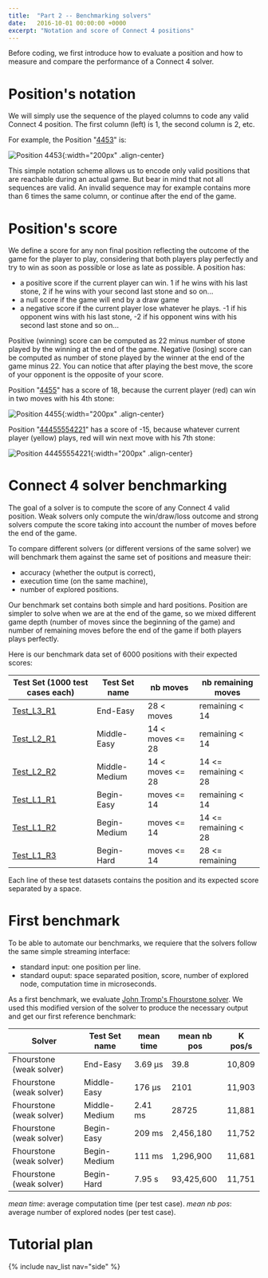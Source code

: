 ```yaml
---
title:  "Part 2 -- Benchmarking solvers"
date:   2016-10-01 00:00:00 +0000
excerpt: "Notation and score of Connect 4 positions"
---
```


Before coding, we first introduce how to evaluate a position and how to measure and compare the performance of a Connect 4 solver.

# Position's notation

We will simply use the sequence of the played columns to code any valid Connect 4 position. The first column (left) is 1, the second column is 2, etc.

For example, the Position "[4453](http://connect4.gamesolver.org/?pos=4453)" is: 

![Position 4453](/images/pos4453.png){:width="200px" .align-center}

This simple notation scheme allows us to encode only valid positions that are reachable during an actual game. But bear in mind that not all sequences are valid. An invalid sequence may for example contains more than 6 times the same column, or continue after the end of the game.

# Position's score

We define a score for any non final position reflecting the outcome of the game for the player to play, considering that both players play perfectly and try to win as soon as possible or lose as late as possible. A position has:

- a positive score if the current player can win. 1 if he wins with his last stone, 2 if he wins with your second last stone and so on...
- a null score if the game will end by a draw game
- a negative score if the current player lose whatever he plays. -1 if his opponent wins with his last stone, -2 if his opponent wins with his second last stone and so on...

Positive (winning) score can be computed as 22 minus number of stone played by the winning at the end of the game. Negative (losing) score can be computed as number of stone played by the winner at the end of the game minus 22. You can notice that after playing the best move, the score of your opponent is the opposite of your score.

Position "[4455](http://connect4.gamesolver.org/?pos=4455)" has a score of 18, because the current player (red) can win in two moves with his 4th stone:

![Position 4455](/images/pos4455.png){:width="200px" .align-center}

Position "[44455554221](http://connect4.gamesolver.org/?pos=44455554221)" has a score of -15, because whatever current player (yellow) plays, red will win next move with his 7th stone:

![Position 44455554221](/images/pos44455554221.png){:width="200px" .align-center}


# Connect 4 solver benchmarking

The goal of a solver is to compute the score of any Connect 4 valid position. Weak solvers only compute the win/draw/loss outcome and strong solvers compute the score taking into account the number of moves before the end of the game.

To compare different solvers (or different versions of the same solver) we will benchmark them against the same set of positions and measure their:

- accuracy (whether the output is correct),
- execution time (on the same machine),
- number of explored positions.

Our benchmark set contains both simple and hard positions. Position are simpler to solve when we are at the end of the game, so we mixed different game depth (number of moves since the beginning of the game) and number of remaining moves before the end of the game if both players plays perfectly.

Here is our benchmark data set of 6000 positions with their expected scores:

|Test Set (1000 test cases each)|Test Set name |nb moves        |nb remaining moves  |
|-------------------------------|--------------|----------------|--------------------|
|[Test_L3_R1](/data/Test_L3_R1) |End-Easy      |28 < moves      |remaining < 14      |
|[Test_L2_R1](/data/Test_L2_R1) |Middle-Easy   |14 < moves <= 28|remaining < 14      |
|[Test_L2_R2](/data/Test_L2_R2) |Middle-Medium |14 < moves <= 28|14 <= remaining < 28|
|[Test_L1_R1](/data/Test_L1_R1) |Begin-Easy    |moves <= 14     |remaining < 14      |
|[Test_L1_R2](/data/Test_L1_R2) |Begin-Medium  |moves <= 14     |14 <= remaining < 28|
|[Test_L1_R3](/data/Test_L1_R3) |Begin-Hard    |moves <= 14     |28 <= remaining     |

Each line of these test datasets contains the position and its expected score separated by a space.

# First benchmark

To be able to automate our benchmarks, we requiere that the solvers follow the same simple streaming interface:

- standard input: one position per line.
- standard ouput: space separated position, score, number of explored node, computation time in microseconds.

As a first benchmark, we evaluate [John Tromp's Fhourstone solver](https://github.com/gamesolver/fhourstones). We used this modified version of the solver to produce the necessary output and get our first reference benchmark:

|Solver                        |Test Set name   |mean time    |mean nb pos  |K pos/s |
|------------------------------|----------------|-------------|-------------|--------|
|Fhourstone (weak solver)      |End-Easy        |3.69 μs      |39.8         |10,809  |
|Fhourstone (weak solver)      |Middle-Easy     |176 μs       |2101         |11,903  |
|Fhourstone (weak solver)      |Middle-Medium   |2.41 ms      |28725        |11,881  |
|Fhourstone (weak solver)      |Begin-Easy      |209 ms       |2,456,180    |11,752  |
|Fhourstone (weak solver)      |Begin-Medium    |111 ms       |1,296,900    |11,681  |
|Fhourstone (weak solver)      |Begin-Hard      |7.95 s       |93,425,600   |11,751  |

*mean time*: average computation time (per test case). *mean nb pos*: average number of explored nodes (per test case).

# Tutorial plan
  {% include nav_list nav="side" %}
